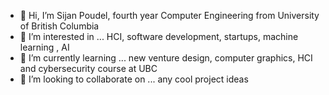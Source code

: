 - 👋 Hi, I’m Sijan Poudel, fourth year Computer Engineering from University of British Columbia
- 👀 I’m interested in ... HCI, software development, startups, machine learning , AI
- 🌱 I’m currently learning ... new venture design, computer graphics, HCI and cybersecurity course at UBC
- 💞️ I’m looking to collaborate on ... any cool project ideas

<!---
sijan67/sijan67 is a ✨ special ✨ repository because its `README.md` (this file) appears on your GitHub profile.
You can click the Preview link to take a look at your changes.
--->

